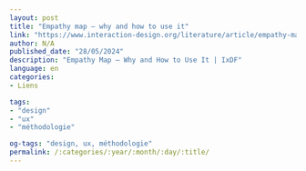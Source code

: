 ```yaml
---
layout: post
title: "Empathy map – why and how to use it"
link: "https://www.interaction-design.org/literature/article/empathy-map-why-and-how-to-use-it"
author: N/A
published_date: "28/05/2024"
description: "Empathy Map – Why and How to Use It | IxDF"
language: en
categories:
- Liens

tags:
- "design"
- "ux"
- "méthodologie"

og-tags: "design, ux, méthodologie"
permalink: /:categories/:year/:month/:day/:title/
---
```

